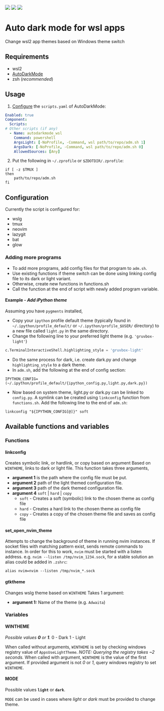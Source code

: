 <img src="https://img.shields.io/badge/linux-wsl2-yellow?logo=linux"></img>
<img src="https://img.shields.io/badge/zsh-5.x-brightgreen?logo=gnubash"></img>
<img src="https://img.shields.io/badge/windows-10%2F11-informational?logo=windows11"></img>
# Auto dark mode for wsl apps

Change wsl2 app themes based on Windows theme switch

## Requirements
- wsl2
- [AutoDarkMode](https://github.com/AutoDarkMode/Windows-Auto-Night-Mode)
- zsh (*recommended*)

## Usage
1. [Configure](https://github.com/AutoDarkMode/Windows-Auto-Night-Mode/wiki/How-to-add-custom-scripts) the `scripts.yaml` of AutoDarkMode:
```yaml
Enabled: true
Component:
  Scripts:
# Other scripts (if any)
  - Name: autodarkmode_wsl
    Command: powershell
    ArgsLight: [-NoProfile, -Command, wsl path/to/repo/adm.sh 1]
    ArgsDark: [-NoProfile, -Command, wsl path/to/repo/adm.sh 0]
    AllowedSources: [Any]
```

2. Put the following in `~/.zprofile` or `$ZDOTDIR/.zprofile`:
```shell
if [ -z $TMUX ]
then
    path/to/repo/adm.sh
fi
```

## Configuration
Currently the script is configured for:
- wslg
- tmux
- neovim
- lazygit
- bat
- glow

### Adding more programs
- To add more programs, add config files for that program to `adm.sh`.
- Use existing functions if theme switch can be done using linking config file to its dark or light variant.
- Otherwise, create new functions in functions.sh
- Call the function at the end of script with newly added program variable.

#### Example - *Add iPython theme*
Assuming you have `pygments` installed, 
- Copy your `ipython` profile default theme (typically found in `~/.ipython/profile_default/`
 or `~/.ipython/profile_$USER/` directory) to a new file called `light.py` in the same directory.
- Change the following line to your preferred light theme (e.g. `'gruvbox-light'`)
```python
c.TerminalInteractiveShell.highlighting_style = 'gruvbox-light'
```
- Do the same process for dark, i.e. create dark.py and change `highlighting_style` to a dark theme.
- In `adm.sh`, add the following at the end of config section:
```shell
IPYTHON_CONFIG=(~/.ipython/profile_default/{ipython_config.py,light.py,dark.py})
```
- Now based on system theme, light.py or dark.py can be linked to `config.py`.
A symlink can be created using `linkconfig` function from `functions.sh`.
Add the following line to the end of `adm.sh`:
```shell
linkconfig "${IPYTHON_CONFIG[@]}" soft
```

## Available functions and variables
### Functions
#### linkconfig
Creates symbolic link, or hardlink, or copy based on argument
Based on `WINTHEME`, links to dark or light file.
This function takes three arguments,
- **argument 1** is the path where the config file must be put.
- **argument 2** path of the light themed configuration file.
- **argument 3** path of the dark themed configuration file.
- **argument 4** `soft` | `hard` | `copy`
    - `soft` - Creates a soft (symbolic) link to the chosen theme as config file
    - `hard` - Creates a hard link to the chosen theme as config file
    - `copy` - Creates a copy of the chosen theme file and saves as config file

#### set_open_nvim_theme
Attempts to change the background of theme in running nvim instances.
If socket files with matching pattern exist, sends remote commands to instance.
In order for this to work, `nvim` must be started with a listen address.
e.g. `nvim --listen /tmp/nvim_1234.sock`, for a stable solution an alias
could be added in `.zshrc`:
```shell
alias nvim=nvim --listen /tmp/nvim_*.sock
```

#### gtktheme
Changes wslg theme based on `WINTHEME`
Takes 1 argument:
- **argument 1:** Name of the theme (e.g. `Adwaita`)

### Variables
#### WINTHEME
*Possible values **0** or **1**.*
    0 - Dark
    1 - Light


When called without arguments, `WINTHEME` is set by checking windows registry value 
of `AppsUseLightTheme`. *NOTE: Querying the registry takes ~2 seconds.* When called
with argument, `WINTHEME` is the value of the first argument. If provided argument
is not *0* or *1*, query windows registry to set `WINTHEME`.

#### MODE
Possible values **`light`** or **`dark`**.


`MODE` can be used in cases where *light* or *dark* must be provided to change theme.
